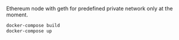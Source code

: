 Ethereum node with geth for predefined private network only at the moment.

```sh
docker-compose build
docker-compose up
```
